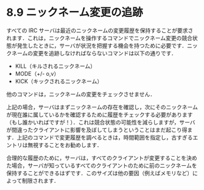 # 8.9 ニックネーム変更の追跡

すべての IRC サーバは最近のニックネームの変更履歴を保持することが要求されます．これは，ニックネームを操作するコマンドでニックネーム変更の競合状態が発生したときに，サーバが状況を把握する機会を持つために必要です．ニックネームの変更を追跡しなければならないコマンドは以下の通りです．

* KILL（キルされるニックネーム）
* MODE（+/- o,v）
* KICK（キックされるニックネーム）

他のコマンドは，ニックネームの変更をチェックさせません．

上記の場合，サーバはまずニックネームの存在を確認し，次にそのニックネームが現在誰に属しているかを確認するために履歴をチェックする必要があります（もし誰かいればですが！）．これは競合状態の可能性を減らしますが，サーバが間違ったクライアントに影響を及ぼしてしまうということはまだ起こり得ます．上記のコマンドで変更履歴を調べるときは，時間範囲を指定し，古すぎるエントリは無視することをお勧めします．

合理的な履歴のために，サーバは，すべてのクライアントが変更することを決めた場合，サーバが知っているすべてのクライアントのために前のニックネームを保持することができるはずです．このサイズは他の要因（例えばメモリなど）によって制限されます．
